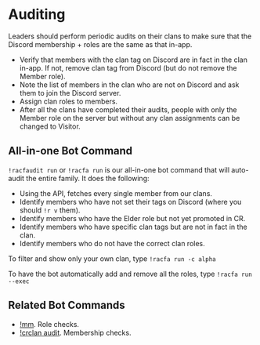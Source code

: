 # Auditing

Leaders should perform periodic audits on their clans to make sure that the Discord membership + roles are the same as that in-app.

- Verify that members with the clan tag on Discord are in fact in the clan in-app. If not, remove clan tag from Discord (but do not remove the Member role).
- Note the list of members in the clan who are not on Discord and ask them to join the Discord server.
- Assign clan roles to members.
- After all the clans have completed their audits, people with only the Member role on the server but without any clan assignments can be changed to Visitor.

## All-in-one Bot Command

`!racfaudit run` or `!racfa run` is our all-in-one bot command that will auto-audit the entire family. It does the following:

- Using the API, fetches every single member from our clans.
- Identify members who have not set their tags on Discord (where you should `!r v` them).
- Identify members who have the Elder role but not yet promoted in CR.
- Identify members who have specific clan tags but are not in fact in the clan.
- Identify members who do not have the correct clan roles.

To filter and show only your own clan, type `!racfa run -c alpha`

To have the bot automatically add and remove all the roles, type `!racfa run --exec`

## Related Bot Commands

- [!mm](leader/manage-members.md). Role checks.
- [!crclan audit](leader/crclan.md). Membership checks.
